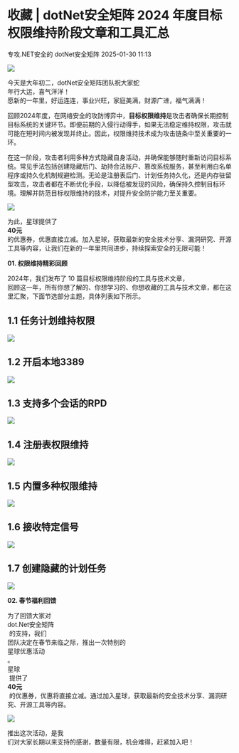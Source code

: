 #  收藏 | dotNet安全矩阵 2024 年度目标权限维持阶段文章和工具汇总   
专攻.NET安全的  dotNet安全矩阵   2025-01-30 11:13  
  
![](https://mmbiz.qpic.cn/mmbiz_gif/NO8Q9ApS1YibJO9SDRBvE01T4A1oYJXlTBTMvb7KbAf7z9hY3VQUeayWI61XqQ0ricUQ8G1FykKHBNwCqpV792qg/640?wx_fmt=gif&from=appmsg&wxfrom=5&wx_lazy=1&tp=webp "")  
  
今天是大年初二，dotNet安全矩阵团队祝大家蛇  
年行大运，喜气洋洋！  
愿新的一年里，好运连连，事业兴旺，家庭美满，财源广进，福气满满！  
  
回顾2024年度，在网络安全的攻防博弈中，**目标权限维持**是攻击者确保长期控制目标系统的关键环节。即便前期的入侵行动得手，如果无法稳定维持权限，攻击就可能在短时间内被发现并终止。因此，权限维持技术成为攻击链条中至关重要的一环。  
  
在这一阶段，攻击者利用多种方式隐藏自身活动，并确保能够随时重新访问目标系统。常见手法包括创建隐藏后门、劫持合法账户、篡改系统服务，甚至利用白名单程序或持久化机制规避检测。无论是注册表后门、计划任务持久化，还是内存驻留型攻击，攻击者都在不断优化手段，以降低被发现的风险，确保持久控制目标环境。理解并防范目标权限维持的技术，对提升安全防护能力至关重要。  
  
![](https://mmbiz.qpic.cn/mmbiz_png/NO8Q9ApS1Y9Ro7loueuGE7HfM00U1r6zJBpRQl79mXQcia0566y3NgGtDsux35b5tNZ5QWmJs8a8K8zZibjYoBMA/640?wx_fmt=png&from=appmsg "")  
  
为此，星球提供了   
**40元**  
的优惠券，优惠直接立减。加入星球，获取最新的安全技术分享、漏洞研究、开源工具等内容，让我们在新的一年里共同进步，持续探索安全的无限可能！  
  
**01. 权限维持精彩回顾**  
  
  
  
2024年，我们发布了 10 篇目标权限维持阶段的工具与技术文章，  
回顾这一年，所有你想了解的、你想学习的、你想收藏的工具与技术文章，都在这里汇聚，下面节选部分主题，具体列表如下所示。  
## 1.1 任务计划维持权限  
  
![](https://mmbiz.qpic.cn/mmbiz_png/NO8Q9ApS1Y9Ro7loueuGE7HfM00U1r6zuRyPpnn9wUUPeSOsr6dNLfdBIkSyHC1keZl24u42hcC8fUX2sEonnw/640?wx_fmt=png&from=appmsg "")  
## 1.2 开启本地3389  
  
![](https://mmbiz.qpic.cn/mmbiz_png/NO8Q9ApS1Y9Ro7loueuGE7HfM00U1r6zPuHzIl7B5dEHuWZAt8S7pDevib1KUntj3PcZTPiceRFHpyq33xKZMXJw/640?wx_fmt=png&from=appmsg "")  
## 1.3 支持多个会话的RPD  
  
![](https://mmbiz.qpic.cn/mmbiz_png/NO8Q9ApS1Y9Ro7loueuGE7HfM00U1r6zia6V9d665jias73Sa7NSSIqSHNLFNYicsUYB6W1viaEU3u7KWXadHA1fJw/640?wx_fmt=png&from=appmsg "")  
## 1.4 注册表权限维持  
  
![](https://mmbiz.qpic.cn/mmbiz_png/NO8Q9ApS1Y9Ro7loueuGE7HfM00U1r6zM32vbq1wWGc27diazgGicaQMPLiaEOvesnaQCQHTAYeSdhd7XYG92sZfw/640?wx_fmt=png&from=appmsg "")  
## 1.5 内置多种权限维持  
  
![](https://mmbiz.qpic.cn/mmbiz_png/NO8Q9ApS1Y9Ro7loueuGE7HfM00U1r6zrvwWQXfcWUVLPttYjv3wC2xGtI0cfic33qeF2Q1VBFRD4WhqBnnHEiaQ/640?wx_fmt=png&from=appmsg "")  
## 1.6 接收特定信号  
  
![](https://mmbiz.qpic.cn/mmbiz_png/NO8Q9ApS1Y9Ro7loueuGE7HfM00U1r6zo2iaoZkicaTAwhichuISfznzDKPGSO6HuEzpAMHibGXJW6p8mqvYj9F4Eg/640?wx_fmt=png&from=appmsg "")  
## 1.7 创建隐藏的计划任务  
  
![](https://mmbiz.qpic.cn/mmbiz_png/NO8Q9ApS1Y9Ro7loueuGE7HfM00U1r6zST8S2xcl8Aiac0LQJABUCibRt1yhDRoaq5GumdHoricPiafy8ogGWbdKmQ/640?wx_fmt=png&from=appmsg "")  
  
**02. 春节福利回馈**  
  
  
  
为了回馈大家对   
dot.Net安全矩阵  
 的支持，我们  
团队决定在春节来临之际，推出一次特别的   
星球优惠活动  
。  
星球  
 提供了   
**40元**  
 的优惠券，优惠将直接立减。通过加入星球，获取最新的安全技术分享、漏洞研究、开源工具等内容。  
  
![](https://mmbiz.qpic.cn/mmbiz_png/NO8Q9ApS1Y9Ro7loueuGE7HfM00U1r6zJBpRQl79mXQcia0566y3NgGtDsux35b5tNZ5QWmJs8a8K8zZibjYoBMA/640?wx_fmt=png&from=appmsg "")  
  
推出这次活动，是我  
们对大家长期以来支持的感谢，数量有限，机会难得，赶紧加入吧！  
  
